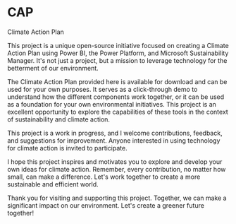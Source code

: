 # CAP
Climate Action Plan

This project is a unique open-source initiative focused on creating a Climate Action Plan using Power BI, the Power Platform, and Microsoft Sustainability Manager. It's not just a project, but a mission to leverage technology for the betterment of our environment.

The Climate Action Plan provided here is available for download and can be used for your own purposes. It serves as a click-through demo to understand how the different components work together, or it can be used as a foundation for your own environmental initiatives. This project is an excellent opportunity to explore the capabilities of these tools in the context of sustainability and climate action.

This project is a work in progress, and I welcome contributions, feedback, and suggestions for improvement. Anyone interested in using technology for climate action is invited to participate.

I hope this project inspires and motivates you to explore and develop your own ideas for climate action. Remember, every contribution, no matter how small, can make a difference. Let's work together to create a more sustainable and efficient world.

Thank you for visiting and supporting this project. Together, we can make a significant impact on our environment. Let's create a greener future together!
